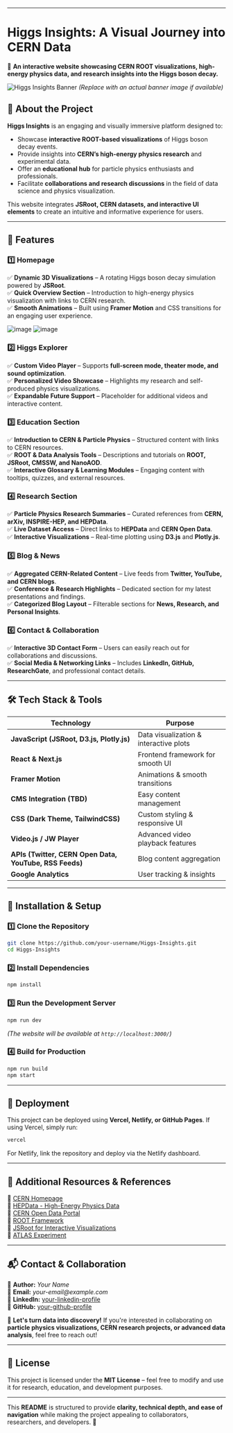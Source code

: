 

---

# **Higgs Insights: A Visual Journey into CERN Data**  
🚀 **An interactive website showcasing CERN ROOT visualizations, high-energy physics data, and research insights into the Higgs boson decay.**  

![Higgs Insights Banner](https://your-image-url.com) _(Replace with an actual banner image if available)_  

## **🌟 About the Project**  
**Higgs Insights** is an engaging and visually immersive platform designed to:  
- Showcase **interactive ROOT-based visualizations** of Higgs boson decay events.  
- Provide insights into **CERN’s high-energy physics research** and experimental data.  
- Offer an **educational hub** for particle physics enthusiasts and professionals.  
- Facilitate **collaborations and research discussions** in the field of data science and physics visualization.  

This website integrates **JSRoot, CERN datasets, and interactive UI elements** to create an intuitive and informative experience for users.  

---

## **🔧 Features**  
### **1️⃣ Homepage**  
✅ **Dynamic 3D Visualizations** – A rotating Higgs boson decay simulation powered by **JSRoot**.  
✅ **Quick Overview Section** – Introduction to high-energy physics visualization with links to CERN research.  
✅ **Smooth Animations** – Built using **Framer Motion** and CSS transitions for an engaging user experience. 

![image](https://github.com/user-attachments/assets/c017063c-4775-4b7a-bcbf-ca288940bd04)
![image](https://github.com/user-attachments/assets/1bbf31fb-7048-4e8f-b050-7bb7508f156c)



### **2️⃣ Higgs Explorer**  
✅ **Custom Video Player** – Supports **full-screen mode, theater mode, and sound optimization**.  
✅ **Personalized Video Showcase** – Highlights my research and self-produced physics visualizations.  
✅ **Expandable Future Support** – Placeholder for additional videos and interactive content.  

### **3️⃣ Education Section**  
✅ **Introduction to CERN & Particle Physics** – Structured content with links to CERN resources.  
✅ **ROOT & Data Analysis Tools** – Descriptions and tutorials on **ROOT, JSRoot, CMSSW, and NanoAOD**.  
✅ **Interactive Glossary & Learning Modules** – Engaging content with tooltips, quizzes, and external resources.  

### **4️⃣ Research Section**  
✅ **Particle Physics Research Summaries** – Curated references from **CERN, arXiv, INSPIRE-HEP, and HEPData**.  
✅ **Live Dataset Access** – Direct links to **HEPData** and **CERN Open Data**.  
✅ **Interactive Visualizations** – Real-time plotting using **D3.js** and **Plotly.js**.  

### **5️⃣ Blog & News**  
✅ **Aggregated CERN-Related Content** – Live feeds from **Twitter, YouTube, and CERN blogs**.  
✅ **Conference & Research Highlights** – Dedicated section for my latest presentations and findings.  
✅ **Categorized Blog Layout** – Filterable sections for **News, Research, and Personal Insights**.  

### **6️⃣ Contact & Collaboration**  
✅ **Interactive 3D Contact Form** – Users can easily reach out for collaborations and discussions.  
✅ **Social Media & Networking Links** – Includes **LinkedIn, GitHub, ResearchGate**, and professional contact details.  

---

## **🛠 Tech Stack & Tools**  
| Technology | Purpose |  
|------------|---------|  
| **JavaScript (JSRoot, D3.js, Plotly.js)** | Data visualization & interactive plots |  
| **React & Next.js** | Frontend framework for smooth UI |  
| **Framer Motion** | Animations & smooth transitions |  
| **CMS Integration (TBD)** | Easy content management |  
| **CSS (Dark Theme, TailwindCSS)** | Custom styling & responsive UI |  
| **Video.js / JW Player** | Advanced video playback features |  
| **APIs (Twitter, CERN Open Data, YouTube, RSS Feeds)** | Blog content aggregation |  
| **Google Analytics** | User tracking & insights |  

---

## **📂 Installation & Setup**  
### **1️⃣ Clone the Repository**  
```bash
git clone https://github.com/your-username/Higgs-Insights.git
cd Higgs-Insights
```
### **2️⃣ Install Dependencies**  
```bash
npm install
```
### **3️⃣ Run the Development Server**  
```bash
npm run dev
```
_(The website will be available at `http://localhost:3000/`)_  

### **4️⃣ Build for Production**  
```bash
npm run build
npm start
```

---

## **🚀 Deployment**  
This project can be deployed using **Vercel, Netlify, or GitHub Pages**. If using Vercel, simply run:  
```bash
vercel
```
For Netlify, link the repository and deploy via the Netlify dashboard.  

---

## **📖 Additional Resources & References**  
🔗 [CERN Homepage](https://home.cern/)  
🔗 [HEPData - High-Energy Physics Data](https://www.hepdata.net/)  
🔗 [CERN Open Data Portal](https://opendata.cern.ch/)  
🔗 [ROOT Framework](https://root.cern/)  
🔗 [JSRoot for Interactive Visualizations](https://root.cern.ch/js/)  
🔗 [ATLAS Experiment](https://atlas.cern/)  

---

## **📬 Contact & Collaboration**  
💼 **Author:** _Your Name_  
📧 **Email:** _your-email@example.com_  
🔗 **LinkedIn:** [your-linkedin-profile](https://linkedin.com/in/your-profile)  
🔗 **GitHub:** [your-github-profile](https://github.com/your-username)  

🚀 **Let's turn data into discovery!** If you're interested in collaborating on **particle physics visualizations, CERN research projects, or advanced data analysis**, feel free to reach out!  

---

## **📜 License**  
This project is licensed under the **MIT License** – feel free to modify and use it for research, education, and development purposes.  

---

This **README** is structured to provide **clarity, technical depth, and ease of navigation** while making the project appealing to collaborators, researchers, and developers. 🎯
